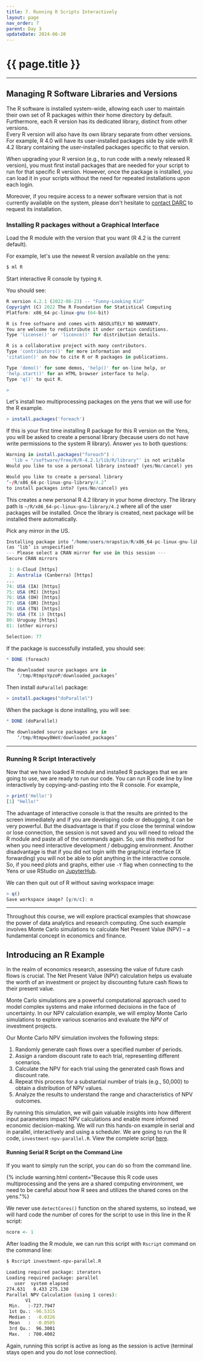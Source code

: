 ```yaml
---
title: 7. Running R Scripts Interactively 
layout: page
nav_order: 7
parent: Day 3
updateDate: 2024-06-20
---
```


# {{ page.title }}
---

## Managing R Software Libraries and Versions
The R software is installed system-wide, allowing each user to maintain their own set of R packages within their home directory by default. Furthermore, each R version has its dedicated library, distinct from other versions.  
Every R version will also have its own library separate from other versions. For example, R 4.0 will have its user-installed 
packages side by side with R 4.2 library containing the user-installed packages specific to that version. 

When upgrading your
R version (e.g., to run code with a newly released R version), you must first install packages that are needed for your script to run for that specific R version. However, once the package is
installed, you can load it in your scripts without the need for repeated installations upon each login.

Moreover, if you require access to a newer software version that is not currently available on the system, please don't hesitate to [contact DARC](mailto:gsb_darcresearch@stanford.edu) to request its installation. 

### Installing R packages without a Graphical Interface

Load the R module with the version that you want (R 4.2 is the current default).

For example, let's use the newest R version available on the yens:

```bash
$ ml R
```

Start interactive R console by typing `R`.

You should see:

```R
R version 4.2.1 (2022-06-23) -- "Funny-Looking Kid"
Copyright (C) 2022 The R Foundation for Statistical Computing
Platform: x86_64-pc-linux-gnu (64-bit)

R is free software and comes with ABSOLUTELY NO WARRANTY.
You are welcome to redistribute it under certain conditions.
Type 'license()' or 'licence()' for distribution details.

R is a collaborative project with many contributors.
Type 'contributors()' for more information and
'citation()' on how to cite R or R packages in publications.

Type 'demo()' for some demos, 'help()' for on-line help, or
'help.start()' for an HTML browser interface to help.
Type 'q()' to quit R.

>
```

Let's install two multiprocessing packages on the yens that we will use for the R example. 

```R
> install.packages('foreach')
```
If this is your first time installing R package for this R version on the Yens, you will be asked to create a personal library
(because users do not have write permissions to the system R library). Answer `yes` to both questions:

```R
Warning in install.packages("foreach") :
  'lib = "/software/free/R/R-4.2.1/lib/R/library"' is not writable
Would you like to use a personal library instead? (yes/No/cancel) yes

Would you like to create a personal library
‘~/R/x86_64-pc-linux-gnu-library/4.2’
to install packages into? (yes/No/cancel) yes
```
This creates a new personal R 4.2 library in your home directory. The library path is 
`~/R/x86_64-pc-linux-gnu-library/4.2` where all of the user packages will be installed. Once the library is created, next 
package will be installed there automatically.

Pick any mirror in the US. 

```R
Installing package into ‘/home/users/nrapstin/R/x86_64-pc-linux-gnu-library/4.2’
(as ‘lib’ is unspecified)
--- Please select a CRAN mirror for use in this session ---
Secure CRAN mirrors

 1: 0-Cloud [https]
 2: Australia (Canberra) [https]
...
74: USA (IA) [https]
75: USA (MI) [https]
76: USA (OH) [https]
77: USA (OR) [https]
78: USA (TN) [https]
79: USA (TX 1) [https]
80: Uruguay [https]
81: (other mirrors)

Selection: 77
```

If the package is successfully installed, you should see:

```R
* DONE (foreach)

The downloaded source packages are in
	‘/tmp/RtmpsYpzoP/downloaded_packages’
```

Then install `doParallel` package: 

```R
> install.packages("doParallel")
```

When the package is done installing, you will see:

```R
* DONE (doParallel)

The downloaded source packages are in
	‘/tmp/Rtmpwy8WeV/downloaded_packages’
```
-------------------------
### Running R Script Interactively

Now that we have loaded R module and installed R packages that we are going to use, we are ready to run our code. 
You can run R code line by line interactively by copying-and-pasting into the R console. 
For example,

```R
> print('Hello!')
[1] "Hello!"
```

The advantage of interactive console is that the results are printed to the screen immediately and if you are developing code
or debugging, it can be very powerful. But the disadvantage is that if you close the terminal window or lose connection,
the session is not saved and you will need to reload the R module and paste all of the commands again. 
So, use this method for when you need interactive development / debugging environment. Another disadvantage is that if you 
did not login with the graphical interface (X forwarding) you will not be able to plot anything in the interactive console.
So, if you need plots and graphs, either use `-Y` flag when connecting to the Yens or use RStudio on <a href="/gettingStarted/8_jupyterhub.html" target="_blank">JupyterHub</a>. 

We can then quit out of R without saving workspace image:

```R
> q()
Save workspace image? [y/n/c]: n
```
-------------------------
Throughout this course, we will explore practical examples that showcase the power of data analytics and research computing.
One such example involves Monte Carlo simulations to calculate Net Present Value (NPV) – a fundamental concept in economics and finance.

## Introducing an R Example
In the realm of economics research, assessing the value of future cash flows is crucial. The Net Present Value (NPV) calculation helps us evaluate the worth of an investment or project by discounting future cash flows to their present value.

Monte Carlo simulations are a powerful computational approach used to model complex systems and make informed decisions in the face of uncertainty. In our NPV calculation example, we will employ Monte Carlo simulations to explore various scenarios and evaluate the NPV of investment projects.

Our Monte Carlo NPV simulation involves the following steps:

1. Randomly generate cash flows over a specified number of periods.
2. Assign a random discount rate to each trial, representing different scenarios.
3. Calculate the NPV for each trial using the generated cash flows and discount rate.
4. Repeat this process for a substantial number of trials (e.g., 50,000) to obtain a distribution of NPV values.
5. Analyze the results to understand the range and characteristics of NPV outcomes.

By running this simulation, we will gain valuable insights into how different input parameters impact NPV calculations and enable more informed economic decision-making. We will run this hands-on example in serial and in parallel, interactively and using a scheduler. We are going to run the R code, `investment-npv-parallel.R`. View the complete script [here](https://github.com/gsbdarc/rf_bootcamp_2024/blob/main/examples/investment-npv-parallel.R).

#### Running Serial R Script on the Command Line
If you want to simply run the script, you can do so from the command line. 

{% include warning.html content="Because this R code uses multiprocessing and the yens are a shared computing environment, we need to be careful about how R sees and utilizes the shared cores on the yens."%}


We never use `detectCores()` function on the shared systems, so instead, we will hard code the number of cores for
the script to use in this line in the R script:

```R
ncore <- 1 
```

After loading the R module, we can run this script with `Rscript` command on the command line:

```bash
$ Rscript investment-npv-parallel.R 
```

```bash
Loading required package: iterators
Loading required package: parallel
   user  system elapsed
274.631   0.433 275.130
Parallel NPV Calculation (using 1 cores):
       V1
 Min.   :-727.7947
 1st Qu.: -96.5315
 Median :  -0.0326
 Mean   :  -0.0505
 3rd Qu.:  96.3001
 Max.   : 700.4002
```
Again, running this script is active as long as the session is active (terminal stays open and you do not lose connection).
